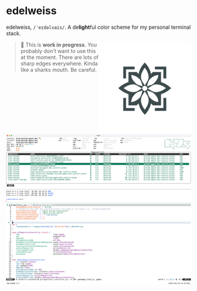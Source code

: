 # edelweiss

edelweiss, `/ˈeɪdəlvaɪs/`. A de**light**ful color scheme for my personal terminal stack.

<img align="right" width="50%" src="assets/logo_v1.png" />

> 🚧 This is **work in progress**. You probably don't want to use this at the moment.
> There are lots of sharp edges everywhere. Kinda like a sharks mouth. Be careful.

![edelweiss](assets/screenshot.png "edelweiss")
